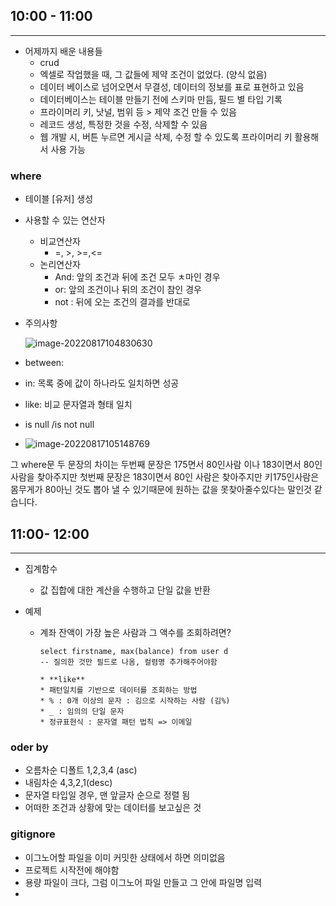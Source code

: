 ## 10:00 - 11:00

---

* 어제까지 배운 내용들
  * crud
  * 엑셀로 작업했을 때, 그 값들에 제약 조건이 없었다. (양식 없음)
  * 데이터 베이스로 넘어오면서 무결성, 데이터의 정보를 표로 표현하고 있음
  * 데이터베이스는 테이블 만들기 전에 스키마 만듬, 필드 별 타입 기록
  * 프라이머리 키, 낫널, 범위 등 > 제약 조건 만들 수 있음
  * 레코드 생성, 특정한 것을 수정, 삭제할 수 있음
  * 웹 개발 시, 버튼 누르면 게시글 삭제, 수정 할 수 있도록 프라이머리 키 활용해서 사용 가능



### where

* 테이블 [유저] 생성

* 사용할 수 있는 연산자

  * 비교연산자
    * =, >, >=,<=
  * 논리연산자 
    * And: 앞의 조건과 뒤에 조건 모두 ㅊ마인 경우
    * or: 앞의 조건이나 뒤의 조건이 참인 경우
    * not : 뒤에 오는 조건의 결과를 반대로

* 주의사항

  ![image-20220817104830630](DB_0817_화.assets/image-20220817104830630.png)

* between:
* in: 목록 중에 값이 하나라도 일치하면 성공
* like: 비교 문자열과 형태 일치
* is null /is not null
* ![image-20220817105148769](DB_0817_화.assets/image-20220817105148769.png)

그 where문 두 문장의 차이는 두번째 문장은 175면서 80인사람 이나 183이면서 80인 사람을 찾아주지만 첫번째 문장은 183이면서 80인 사람은 찾아주지만 키175인사람은 몸무게가 80아닌 것도 뽑아 낼 수 있기때문에 원하는 값을 못찾아줄수있다는 말인것 같습니다.



## 11:00- 12:00

---

* 집계함수 

  * 값 집합에 대한 계산을 수행하고 단일 값을 반환

* 예제

  * 계좌 잔액이 가장 높은 사람과 그 액수를 조회하려면? 

    ```sqlite
    select firstname, max(balance) from user d
    -- 질의한 것만 필드로 나옴, 컬렴명 추가해주어야함
    ```

		* **like**
		* 패턴일치를 기반으로 데이터를 조회하는 방법
		* % : 0개 이상의 문자 : 김으로 시작하는 사람 (김%)
		* _ : 임의의 단일 문자
		* 정규표현식 : 문자열 패턴 법칙 => 이메일



### oder by 

* 오름차순 디폴트 1,2,3,4 (asc)
* 내림차순 4,3,2,1(desc)
* 문자열 타입일 경우, 맨 앞글자 순으로 정렬 됨 
* 어떠한 조건과 상황에 맞는 데이터를 보고싶은 것 



### gitignore

* 이그노어할 파일을 이미 커밋한 상태에서 하면 의미없음
* 프로젝트 시작전에 해야함
* 용량 파일이 크다, 그럼 이그노어 파일 만들고 그 안에 파일명 입력
* 